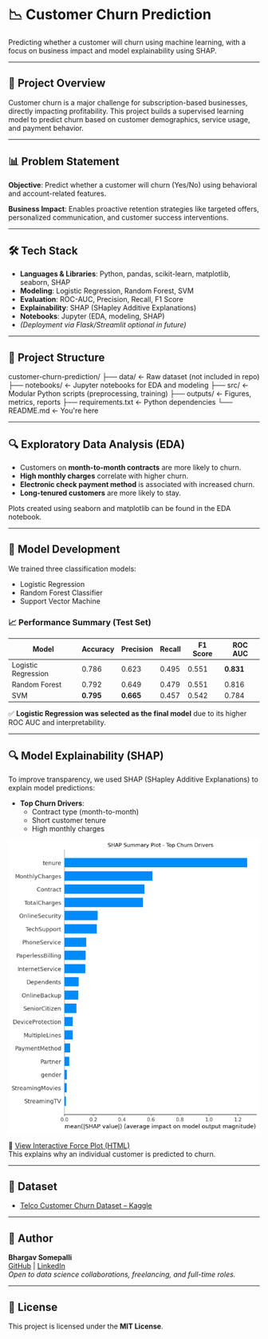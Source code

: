 # 📉 Customer Churn Prediction

Predicting whether a customer will churn using machine learning, with a focus on business impact and model explainability using SHAP.

---

## 🚀 Project Overview

Customer churn is a major challenge for subscription-based businesses, directly impacting profitability. This project builds a supervised learning model to predict churn based on customer demographics, service usage, and payment behavior.

---

## 📊 Problem Statement

**Objective**: Predict whether a customer will churn (Yes/No) using behavioral and account-related features.

**Business Impact**: Enables proactive retention strategies like targeted offers, personalized communication, and customer success interventions.

---

## 🛠️ Tech Stack

- **Languages & Libraries**: Python, pandas, scikit-learn, matplotlib, seaborn, SHAP
- **Modeling**: Logistic Regression, Random Forest, SVM
- **Evaluation**: ROC-AUC, Precision, Recall, F1 Score
- **Explainability**: SHAP (SHapley Additive Explanations)
- **Notebooks**: Jupyter (EDA, modeling, SHAP)
- *(Deployment via Flask/Streamlit optional in future)*

---

## 📁 Project Structure

customer-churn-prediction/
├── data/ ← Raw dataset (not included in repo)
├── notebooks/ ← Jupyter notebooks for EDA and modeling
├── src/ ← Modular Python scripts (preprocessing, training)
├── outputs/ ← Figures, metrics, reports
├── requirements.txt ← Python dependencies
└── README.md ← You're here


---

## 🔍 Exploratory Data Analysis (EDA)

- Customers on **month-to-month contracts** are more likely to churn.
- **High monthly charges** correlate with higher churn.
- **Electronic check payment method** is associated with increased churn.
- **Long-tenured customers** are more likely to stay.

Plots created using seaborn and matplotlib can be found in the EDA notebook.

---

## 🧠 Model Development

We trained three classification models:
- Logistic Regression
- Random Forest Classifier
- Support Vector Machine

### 📈 Performance Summary (Test Set)

| Model               | Accuracy | Precision | Recall | F1 Score | ROC AUC |
|---------------------|----------|-----------|--------|----------|---------|
| Logistic Regression | 0.786    | 0.623     | 0.495  | 0.551    | **0.831** |
| Random Forest       | 0.792    | 0.649     | 0.479  | 0.551    | 0.816    |
| SVM                 | **0.795**| **0.665** | 0.457  | 0.542    | 0.784    |

✅ **Logistic Regression was selected as the final model** due to its higher ROC AUC and interpretability.

---

## 🔍 Model Explainability (SHAP)

To improve transparency, we used SHAP (SHapley Additive Explanations) to explain model predictions:

- **Top Churn Drivers**:
  - Contract type (month-to-month)
  - Short customer tenure
  - High monthly charges

<p align="center">
  <img src="outputs/figures/shap_summary_plot.png" width="600" alt="SHAP Summary">
</p>

🔗 [View Interactive Force Plot (HTML)](outputs/figures/shap_force_plot.html)  
This explains why an individual customer is predicted to churn.

---

## 📎 Dataset

- [Telco Customer Churn Dataset – Kaggle](https://www.kaggle.com/datasets/blastchar/telco-customer-churn)

---

## 👤 Author

**Bhargav Somepalli**  
[GitHub](https://github.com/bhargav-s-git) | [LinkedIn](https://www.linkedin.com/in/YOUR-LINKEDIN/)  
*Open to data science collaborations, freelancing, and full-time roles.*

---

## 📜 License

This project is licensed under the **MIT License**.
